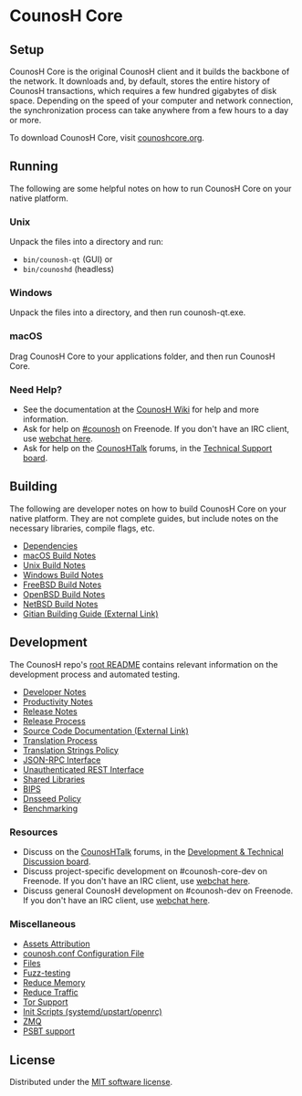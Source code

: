 CounosH Core
=============

Setup
---------------------
CounosH Core is the original CounosH client and it builds the backbone of the network. It downloads and, by default, stores the entire history of CounosH transactions, which requires a few hundred gigabytes of disk space. Depending on the speed of your computer and network connection, the synchronization process can take anywhere from a few hours to a day or more.

To download CounosH Core, visit [counoshcore.org](https://counoshcore.org/en/download/).

Running
---------------------
The following are some helpful notes on how to run CounosH Core on your native platform.

### Unix

Unpack the files into a directory and run:

- `bin/counosh-qt` (GUI) or
- `bin/counoshd` (headless)

### Windows

Unpack the files into a directory, and then run counosh-qt.exe.

### macOS

Drag CounosH Core to your applications folder, and then run CounosH Core.

### Need Help?

* See the documentation at the [CounosH Wiki](https://en.counosh.it/wiki/Main_Page)
for help and more information.
* Ask for help on [#counosh](https://webchat.freenode.net/#counosh) on Freenode. If you don't have an IRC client, use [webchat here](https://webchat.freenode.net/#counosh).
* Ask for help on the [CounosHTalk](https://counoshtalk.org/) forums, in the [Technical Support board](https://counoshtalk.org/index.php?board=4.0).

Building
---------------------
The following are developer notes on how to build CounosH Core on your native platform. They are not complete guides, but include notes on the necessary libraries, compile flags, etc.

- [Dependencies](dependencies.md)
- [macOS Build Notes](build-osx.md)
- [Unix Build Notes](build-unix.md)
- [Windows Build Notes](build-windows.md)
- [FreeBSD Build Notes](build-freebsd.md)
- [OpenBSD Build Notes](build-openbsd.md)
- [NetBSD Build Notes](build-netbsd.md)
- [Gitian Building Guide (External Link)](https://github.com/counosh-core/docs/blob/master/gitian-building.md)

Development
---------------------
The CounosH repo's [root README](/README.md) contains relevant information on the development process and automated testing.

- [Developer Notes](developer-notes.md)
- [Productivity Notes](productivity.md)
- [Release Notes](release-notes.md)
- [Release Process](release-process.md)
- [Source Code Documentation (External Link)](https://doxygen.counoshcore.org/)
- [Translation Process](translation_process.md)
- [Translation Strings Policy](translation_strings_policy.md)
- [JSON-RPC Interface](JSON-RPC-interface.md)
- [Unauthenticated REST Interface](REST-interface.md)
- [Shared Libraries](shared-libraries.md)
- [BIPS](bips.md)
- [Dnsseed Policy](dnsseed-policy.md)
- [Benchmarking](benchmarking.md)

### Resources
* Discuss on the [CounosHTalk](https://counoshtalk.org/) forums, in the [Development & Technical Discussion board](https://counoshtalk.org/index.php?board=6.0).
* Discuss project-specific development on #counosh-core-dev on Freenode. If you don't have an IRC client, use [webchat here](https://webchat.freenode.net/#counosh-core-dev).
* Discuss general CounosH development on #counosh-dev on Freenode. If you don't have an IRC client, use [webchat here](https://webchat.freenode.net/#counosh-dev).

### Miscellaneous
- [Assets Attribution](assets-attribution.md)
- [counosh.conf Configuration File](counosh-conf.md)
- [Files](files.md)
- [Fuzz-testing](fuzzing.md)
- [Reduce Memory](reduce-memory.md)
- [Reduce Traffic](reduce-traffic.md)
- [Tor Support](tor.md)
- [Init Scripts (systemd/upstart/openrc)](init.md)
- [ZMQ](zmq.md)
- [PSBT support](psbt.md)

License
---------------------
Distributed under the [MIT software license](/COPYING).
